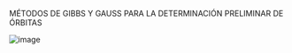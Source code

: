 MÉTODOS DE GIBBS Y GAUSS PARA LA DETERMINACIÓN PRELIMINAR DE ÓRBITAS

![image](https://github.com/user-attachments/assets/ecf7454d-b6c3-4b38-a1e1-c448cf1f2d25)
